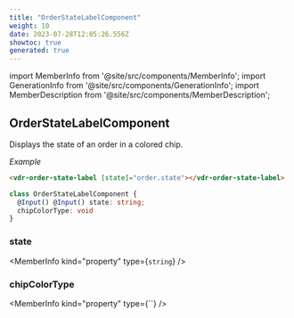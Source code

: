 ```yaml
---
title: "OrderStateLabelComponent"
weight: 10
date: 2023-07-28T12:05:26.556Z
showtoc: true
generated: true
---
```

<!-- This file was generated from the Vendure source. Do not modify. Instead, re-run the "docs:build" script -->
import MemberInfo from '@site/src/components/MemberInfo';
import GenerationInfo from '@site/src/components/GenerationInfo';
import MemberDescription from '@site/src/components/MemberDescription';


## OrderStateLabelComponent

<GenerationInfo sourceFile="packages/admin-ui/src/lib/core/src/shared/components/order-state-label/order-state-label.component.ts" sourceLine="13" packageName="@vendure/admin-ui" />

Displays the state of an order in a colored chip.

*Example*

```HTML
<vdr-order-state-label [state]="order.state"></vdr-order-state-label>
```

```ts title="Signature"
class OrderStateLabelComponent {
  @Input() @Input() state: string;
  chipColorType: void
}
```

<div className="members-wrapper">

### state

<MemberInfo kind="property" type={`string`}   />


### chipColorType

<MemberInfo kind="property" type={``}   />




</div>

